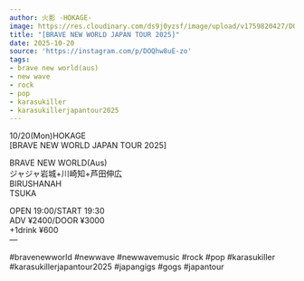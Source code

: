 ```yaml
---
author: 火影 -HOKAGE-
image: https://res.cloudinary.com/ds9j0yzsf/image/upload/v1759820427/DOQhw8uE-zo.jpg
title: "[BRAVE NEW WORLD JAPAN TOUR 2025]"
date: 2025-10-20
source: 'https://instagram.com/p/DOQhw8uE-zo'
tags:
- brave new world(aus)
- new wave
- rock
- pop
- karasukiller
- karasukillerjapantour2025
---
```

10/20(Mon)HOKAGE<br>
[BRAVE NEW WORLD JAPAN TOUR 2025]

BRAVE NEW WORLD(Aus)<br>
ジャジャ岩城+川崎知+芦田伸広<br>
BIRUSHANAH<br>
TSUKA

OPEN 19:00/START 19:30<br>
ADV ¥2400/DOOR ¥3000<br>
+1drink ¥600<br>
 —

#bravenewworld #newwave #newwavemusic #rock #pop #karasukiller #karasukillerjapantour2025 #japangigs #gogs #japantour